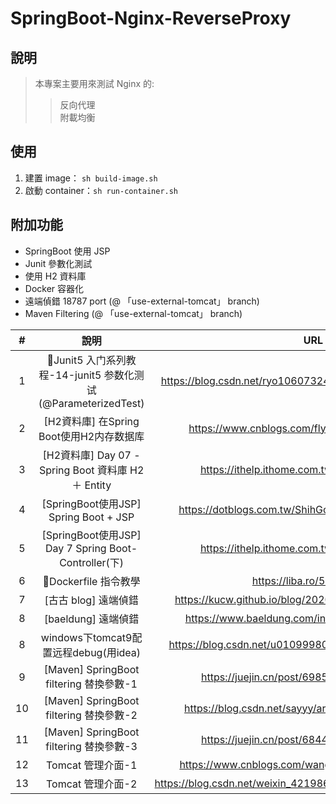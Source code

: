 # SpringBoot-Nginx-ReverseProxy

## 說明
> 本專案主要用來測試 Nginx 的:
>>反向代理\
>>附載均衡

## 使用
1. 建置 image： ```sh build-image.sh```
2. 啟動 container：```sh run-container.sh```

## 附加功能
 - SpringBoot 使用 JSP
 - Junit 參數化測試
 - 使用 H2 資料庫
 - Docker 容器化
 - 遠端偵錯 18787 port (@ 「use-external-tomcat」 branch)
 - Maven Filtering (@ 「use-external-tomcat」 branch)


| #  |                         說明                          |                               URL                               |
|:--:|:---------------------------------------------------:|:---------------------------------------------------------------:|
| 1  | 🚩Junit5 入门系列教程-14-junit5 参数化测试(@ParameterizedTest) |  https://blog.csdn.net/ryo1060732496/article/details/80823696   |
| 2  |      [H2資料庫]            在Spring Boot使用H2内存数据库       |         https://www.cnblogs.com/flydean/p/12680291.html         |
| 3  |    [H2資料庫] Day 07 - Spring Boot 資料庫 H2 ＋ Entity     |         https://ithelp.ithome.com.tw/articles/10237915          |
| 4  |         [SpringBoot使用JSP] Spring Boot + JSP         |       https://dotblogs.com.tw/ShihGoGo/2022/06/23/153716        |
| 5  | [SpringBoot使用JSP]  Day 7 Spring Boot-Controller(下)  |         https://ithelp.ithome.com.tw/articles/10194035          |
| 6  |                  🚩Dockerfile 指令教學                  |                    https://liba.ro/5z94d0bqe                    |
| 7  |                   [古古 blog] 遠端偵錯                    |    https://kucw.github.io/blog/2020/1/intellij-remote-debug/    |
| 8  |                   [baeldung] 遠端偵錯                   |       https://www.baeldung.com/intellij-remote-debugging        |
| 8  |           windows下tomcat9配置远程debug(用idea)           |    https://blog.csdn.net/u010999809/article/details/96761048    |
| 9  |         [Maven] SpringBoot filtering 替換參數-1         |           https://juejin.cn/post/6985810164620197902            |
| 10 |         [Maven] SpringBoot filtering 替換參數-2         |      https://blog.csdn.net/sayyy/article/details/114889238      |
| 11 |         [Maven] SpringBoot filtering 替換參數-3         |           https://juejin.cn/post/6844904185557680142            |
| 12 |                    Tomcat 管理介面-1                    |       https://www.cnblogs.com/wangjiming/p/12492764.html        |
| 13 |                    Tomcat 管理介面-2                    | https://blog.csdn.net/weixin_42198656/article/details/121350952 |